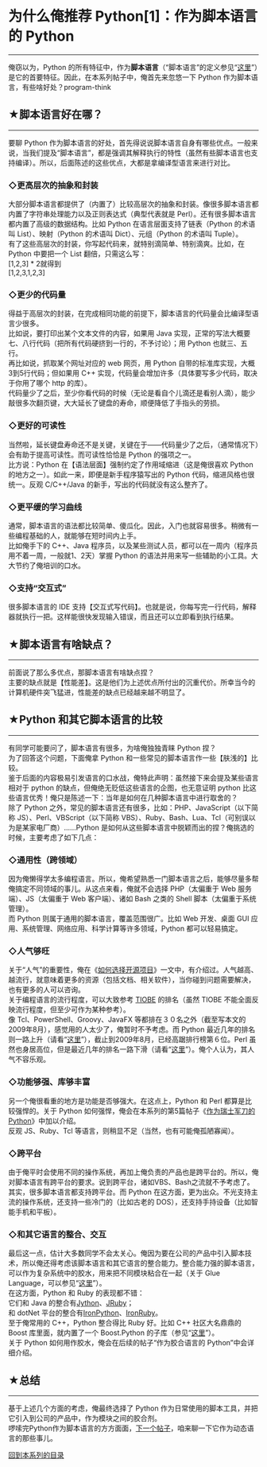 # 为什么俺推荐 Python[1]：作为脚本语言的 Python 

-----

 俺窃以为，Python 的所有特征中，作为**脚本语言**（“脚本语言”的定义参见“[这里](https://en.wikipedia.org/wiki/Scripting_language)”）是它的首要特征。因此，在本系列帖子中，俺首先来忽悠一下 Python 作为脚本语言，有些啥好处？program-think  
   
   
 ## ★脚本语言好在哪？
---------

  
 要聊 Python 作为脚本语言的好处，首先得说说脚本语言自身有哪些优点。一般来说，当我们提及“脚本语言”，都是强调其解释执行的特性（虽然有些脚本语言也支持编译）。所以，后面陈述的这些优点，大都是拿编译型语言来进行对比。  
   
 ### ◇更高层次的抽象和封装

  
 大部分脚本语言都提供了（内置了）比较高层次的抽象和封装。像很多脚本语言都内置了字符串处理能力以及正则表达式（典型代表就是 Perl）。还有很多脚本语言都内置了高级的数据结构。比如 Python 在语言层面支持了链表（Python 的术语叫 List）、映射（Python 的术语叫 Dict）、元组（Python 的术语叫 Tuple）。  
 有了这些高层次的封装，你写起代码来，就特别滴简单、特别滴爽。比如，在 Python 中要把一个 List 翻倍，只需这么写：  
 [1,2,3] * 2就得到  
 [1,2,3,1,2,3]  
 ### ◇更少的代码量

  
 得益于高层次的封装，在完成相同功能的前提下，脚本语言的代码量会比编译型语言少很多。  
 比如说，要打印出某个文本文件的内容，如果用 Java 实现，正常的写法大概要七、八行代码（把所有代码硬挤到一行的，不予讨论）；用 Python 也就三、五行。  
 再比如说，抓取某个网址对应的 web 网页，用 Python 自带的标准库实现，大概3到5行代码；但如果用 C++ 实现，代码量会增加许多（具体要写多少代码，取决于你用了哪个 http 的库）。  
 代码量少了之后，至少你看代码的时候（无论是看自个儿滴还是看别人滴），能少敲很多次翻页键，大大延长了键盘的寿命，顺便降低了手指头的劳损。  
   
 ### ◇更好的可读性

  
 当然啦，延长键盘寿命还不是关键，关键在于——代码量少了之后，（通常情况下）会有助于提高可读性。而可读性恰恰是 Python 的强项之一。  
 比方说：Python 在【语法层面】强制约定了作用域缩进（这是俺很喜欢 Python 的地方之一）。如此一来，即便是新手程序猿写出的 Python 代码，缩进风格也很统一。反观 C/C++/Java 的新手，写出的代码就没有这么整齐了。  
   
 ### ◇更平缓的学习曲线

  
 通常，脚本语言的语法都比较简单、傻瓜化。因此，入门也就容易很多。稍微有一些编程基础的人，就能够在短时间内上手。  
 比如俺手下的 C++、Java 程序员，以及某些测试人员，都可以在一周内（程序员用不着一周，一般就1、2天）掌握 Python 的语法并用来写一些辅助的小工具。大大节约了俺培训的口水。  
   
 ### ◇支持“交互式”

  
 很多脚本语言的 IDE 支持【交互式写代码】。也就是说，你每写完一行代码，解释器就执行一把。这样能很快发现输入错误，而且还可以立即看到执行结果。  
   
   
 ## ★脚本语言有啥缺点？
----------

  
 前面说了那么多优点，那脚本语言有啥缺点捏？  
 主要的缺点就是【性能差】。这是他们为上述优点所付出的沉重代价。所幸当今的计算机硬件突飞猛进，性能差的缺点已经越来越不明显了。  
   
   
 ## ★Python 和其它脚本语言的比较
------------------

  
 有同学可能要问了，脚本语言有很多，为啥俺独独青睐 Python 捏？  
 为了回答这个问题，下面俺拿 Python 和一些常见的脚本语言作一些【肤浅的】比较。  
 鉴于后面的内容极易引发语言的口水战，俺特此声明：虽然接下来会提及某些语言相对于 python 的缺点，但俺绝无贬低这些语言的企图，也无意证明 python 比这些语言优秀！俺只是陈述一下：当年是如何在几种脚本语言中进行取舍的？  
 除了 Python 之外，常见的脚本语言还有很多，比如：PHP、JavaScript（以下简称 JS）、Perl、VBScript（以下简称 VBS）、Ruby、Bash、Lua、Tcl（可别误以为是某家电厂商）......Python 是如何从这些脚本语言中脱颖而出的捏？俺挑选的时候，主要考虑了如下几点：  
   
 ### ◇通用性（跨领域）

  
 因为俺懒得学太多编程语言。所以，俺希望熟悉一门脚本语言之后，能够尽量多帮俺搞定不同领域的事儿。从这点来看，俺就不会选择 PHP（太偏重于 Web 服务端）、JS（太偏重于 Web 客户端）、诸如 Bash 之类的 Shell 脚本（太偏重于系统管理）。  
 而 Python 则属于通用的脚本语言，覆盖范围很广。比如 Web 开发、桌面 GUI 应用、系统管理、网络应用、科学计算等许多领域，Python 都可以轻易搞定。  
   
 ### ◇人气够旺

  
 关于“人气”的重要性，俺在《[如何选择开源项目](https://program-think.blogspot.com/2009/02/how-to-choose-opensource-project.html)》一文中，有介绍过。人气越高、越流行，就意味着更多的资源（包括文档、相关软件），当你碰到问题需要解决，也有更多的人可以咨询。  
 关于编程语言的流行程度，可以大致参考 [TIOBE](http://www.tiobe.com/content/paperinfo/tpci/) 的排名（虽然 TIOBE 不能全面反映流行程度，但至少可作为某种参考）。  
 像 Tcl、PowerShell、Groovy、JavaFX 等都排在３０名之外（截至写本文的2009年8月），感觉用的人太少了，俺暂时不予考虑。而 Python 最近几年的排名则一路上升（请看“[这里](http://www.tiobe.com/content/paperinfo/tpci/Python.html)”），截止到2009年8月，已经高踞排行榜第６位。Perl 虽然也身居高位，但是最近几年的排名一路下滑（请看“[这里](http://www.tiobe.com/content/paperinfo/tpci/Perl.html)”）。俺个人认为，其人气不容乐观。  
   
 ### ◇功能够强、库够丰富

  
 另一个俺很看重的地方是功能是否够强大。在这点上，Python 和 Perl 都算是比较强悍的。关于 Python 如何强悍，俺会在本系列的第5篇帖子《[作为瑞士军刀的 Python](https://program-think.blogspot.com/2013/02/why-choose-python-5-tools.html)》中加以介绍。  
 反观 JS、Ruby、Tcl 等语言，则稍显不足（当然，也有可能俺孤陋寡闻）。  
   
 ### ◇跨平台

  
 由于俺平时会使用不同的操作系统，再加上俺负责的产品也是跨平台的。所以，俺对脚本语言有跨平台的要求。说到跨平台，诸如VBS、Bash之流就不予考虑了。  
 其实，很多脚本语言都支持跨平台。而 Python 在这方面，更为出众。不光支持主流的操作系统，还支持一些冷门的（比如古老的 DOS），还支持手持设备（比如智能手机和平板）。  
   
 ### ◇和其它语言的整合、交互

  
 最后这一点，估计大多数同学不会太关心。俺因为要在公司的产品中引入脚本技术，所以俺还得考虑该脚本语言和其它语言的整合能力。整合能力强的脚本语言，可以作为复杂系统中的胶水，用来把不同模块粘合在一起（关于 Glue Language，可以参见“[这里](https://en.wikipedia.org/wiki/Glue_language)”）。  
 在这方面，Python 和 Ruby 的表现都不错：  
 它们和 Java 的整合有[Jython](https://en.wikipedia.org/wiki/Jython)、[JRuby](https://en.wikipedia.org/wiki/JRuby)；  
 和 dotNet 平台的整合有[IronPython](https://en.wikipedia.org/wiki/IronPython)、[IronRuby](https://en.wikipedia.org/wiki/IronRuby)。  
 至于俺常用的 C++，Python 整合得比 Ruby 好。比如 C++ 社区大名鼎鼎的 Boost 库里面，就内置了一个 Boost.Python 的子库（参见“[这里](http://www.boost.org/doc/libs/release/libs/python/doc)”）。  
 关于 Python 如何用作胶水，俺会在后续的帖子“作为胶合语言的 Python”中会详细介绍。  
   
   
 ## ★总结
---

  
 基于上述几个方面的考虑，俺最终选择了 Python 作为日常使用的脚本工具，并把它引入到公司的产品中，作为模块之间的胶合剂。  
 啰嗦完Python作为脚本语言的方方面面，[下一个帖子](https://program-think.blogspot.com/2009/08/why-choose-python-2-dynamic.html)，咱来聊一下它作为动态语言的那些事儿。  
   
   
 [回到本系列的目录](https://program-think.blogspot.com/2009/08/why-choose-python-0-overview.html#index) 